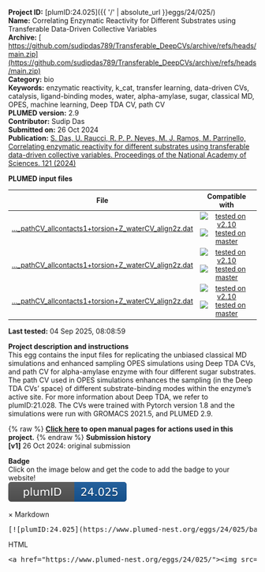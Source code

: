 **Project ID:** [plumID:24.025]({{ '/' | absolute_url }}eggs/24/025/)  
**Name:**  Correlating Enzymatic Reactivity for Different Substrates using Transferable Data-Driven Collective Variables  
**Archive:** [ https://github.com/sudipdas789/Transferable_DeepCVs/archive/refs/heads/main.zip](https://github.com/sudipdas789/Transferable_DeepCVs/archive/refs/heads/main.zip)  
**Category:**  bio  
**Keywords:**  enzymatic reactivity, k_cat, transfer learning, data-driven CVs, catalysis, ligand-binding modes, water, alpha-amylase, sugar, classical MD, OPES, machine learning, Deep TDA CV, path CV  
**PLUMED version:**  2.9  
**Contributor:**  Sudip Das  
**Submitted on:** 26 Oct 2024  
**Publication:** [S. Das, U. Raucci, R. P. P. Neves, M. J. Ramos, M. Parrinello, Correlating enzymatic reactivity for different substrates using transferable data-driven collective variables. Proceedings of the National Academy of Sciences. 121 (2024)](http://dx.doi.org/10.1073/pnas.2416621121)  
  
**PLUMED input files**  
  
| File     | Compatible with |  
|:--------:|:--------:|  
| [..._pathCV_allcontacts1+torsion+Z_waterCV_align2z.dat](./data/maltohexaose/biased_MD/plumed_pathCV_allcontacts1+torsion+Z_waterCV_align2z.dat.md) |  [![tested on v2.10](https://img.shields.io/badge/v2.10-passing-green.svg)](data/maltohexaose/biased_MD/plumed_pathCV_allcontacts1+torsion+Z_waterCV_align2z.dat.plumed.stderr) [![tested on master](https://img.shields.io/badge/master-passing-green.svg)](data/maltohexaose/biased_MD/plumed_pathCV_allcontacts1+torsion+Z_waterCV_align2z.dat.plumed_master.stderr) |  
| [..._pathCV_allcontacts1+torsion+Z_waterCV_align2z.dat](./data/maltotetraose/biased_MD/plumed_pathCV_allcontacts1+torsion+Z_waterCV_align2z.dat.md) |  [![tested on v2.10](https://img.shields.io/badge/v2.10-passing-green.svg)](data/maltotetraose/biased_MD/plumed_pathCV_allcontacts1+torsion+Z_waterCV_align2z.dat.plumed.stderr) [![tested on master](https://img.shields.io/badge/master-passing-green.svg)](data/maltotetraose/biased_MD/plumed_pathCV_allcontacts1+torsion+Z_waterCV_align2z.dat.plumed_master.stderr) |  
| [..._pathCV_allcontacts1+torsion+Z_waterCV_align2z.dat](./data/maltotriose/biased_MD/plumed_pathCV_allcontacts1+torsion+Z_waterCV_align2z.dat.md) |  [![tested on v2.10](https://img.shields.io/badge/v2.10-passing-green.svg)](data/maltotriose/biased_MD/plumed_pathCV_allcontacts1+torsion+Z_waterCV_align2z.dat.plumed.stderr) [![tested on master](https://img.shields.io/badge/master-passing-green.svg)](data/maltotriose/biased_MD/plumed_pathCV_allcontacts1+torsion+Z_waterCV_align2z.dat.plumed_master.stderr) |  
  
**Last tested:**  04 Sep 2025, 08:08:59
  
**Project description and instructions**  
This egg contains the input files for replicating the unbiased classical MD simulations and enhanced sampling OPES simulations using Deep TDA CVs, and path CV for alpha-amylase enzyme with four different sugar substrates. The path CV used in OPES simulations enhances the sampling (in the Deep TDA CVs’ space) of different substrate-binding modes within the enzyme’s active site. For more information about Deep TDA, we refer to plumID:21.028. The CVs were trained with Pytorch version 1.8 and the simulations were run with GROMACS 2021.5, and PLUMED 2.9.

  
{% raw %}
<b><a href="https://www.plumed.org/doc-master/user-doc/html/actionlist/?actions=PYTORCH_MODEL,FIT_TO_TEMPLATE,TORSION,GROUP,DISTANCE,PRINT,WHOLEMOLECULES,RESTART,CENTER,COORDINATION,CUSTOM,FIXEDATOM,UPPER_WALLS,OPES_METAD,PATH,LOWER_WALLS" target="_blank">Click here</a> to open manual pages for actions used in this project.</b>
{% endraw %}
**Submission history**  
**[v1]** 26 Oct 2024: original submission  
  
**Badge**  
Click on the image below and get the code to add the badge to your website!  
<img src="./badge.svg" alt="plumeDnest:24.025" id="myBtn" class="badge">
<div id="myModal" class="modal">
  <div class="modal-content">
    <span class="close">&times;</span>
    Markdown<pre>[![plumID:24.025](https://www.plumed-nest.org/eggs/24/025/badge.svg)](https://www.plumed-nest.org/eggs/24/025/)</pre>
    HTML<pre>&lt;a href="https://www.plumed-nest.org/eggs/24/025/"&gt;&lt;img src="https://www.plumed-nest.org/eggs/24/025/badge.svg" alt="plumID:24.025"&gt;&lt;/a&gt;</pre>
  </div>
</div>
